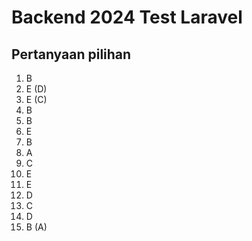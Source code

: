 # Backend 2024 Test Laravel

## Pertanyaan pilihan

1. B
2. E (D)
3. E (C)
4. B 
5. B
6. E
7. B
8. A
9. C
10. E
11. E
12. D
13. C
14. D
15. B (A)

